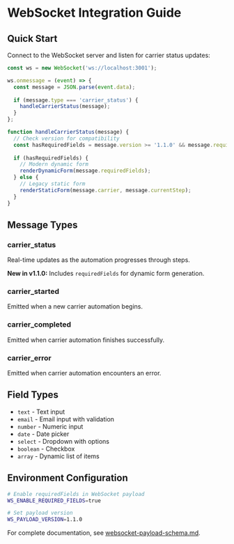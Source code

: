 # WebSocket Integration Guide

## Quick Start

Connect to the WebSocket server and listen for carrier status updates:

```javascript
const ws = new WebSocket('ws://localhost:3001');

ws.onmessage = (event) => {
  const message = JSON.parse(event.data);
  
  if (message.type === 'carrier_status') {
    handleCarrierStatus(message);
  }
};

function handleCarrierStatus(message) {
  // Check version for compatibility
  const hasRequiredFields = message.version >= '1.1.0' && message.requiredFields;
  
  if (hasRequiredFields) {
    // Modern dynamic form
    renderDynamicForm(message.requiredFields);
  } else {
    // Legacy static form
    renderStaticForm(message.carrier, message.currentStep);
  }
}
```

## Message Types

### carrier_status
Real-time updates as the automation progresses through steps.

**New in v1.1.0:** Includes `requiredFields` for dynamic form generation.

### carrier_started  
Emitted when a new carrier automation begins.

### carrier_completed
Emitted when carrier automation finishes successfully.

### carrier_error
Emitted when carrier automation encounters an error.

## Field Types

- `text` - Text input
- `email` - Email input with validation
- `number` - Numeric input
- `date` - Date picker
- `select` - Dropdown with options
- `boolean` - Checkbox
- `array` - Dynamic list of items

## Environment Configuration

```bash
# Enable requiredFields in WebSocket payload
WS_ENABLE_REQUIRED_FIELDS=true

# Set payload version
WS_PAYLOAD_VERSION=1.1.0
```

For complete documentation, see [websocket-payload-schema.md](./websocket-payload-schema.md).
